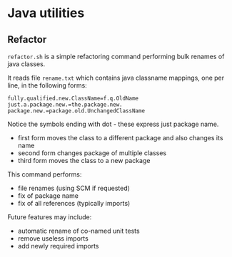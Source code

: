 # Java utilities

## Refactor

`refactor.sh` is a simple refactoring command performing bulk renames of java classes.

It reads file `rename.txt` which contains java classname mappings, one per line, in the following forms:

```
fully.qualified.new.ClassName=f.q.OldName
just.a.package.new.=the.package.new.
package.new.=package.old.UnchangedClassName
```

Notice the symbols ending with dot - these express just package name.

* first form moves the class to a different package and also changes its name
* second form changes package of multiple classes
* third form moves the class to a new package

This command performs:
- file renames (using SCM if requested)
- fix of package name
- fix of all references (typically imports)

Future features may include:
- automatic rename of co-named unit tests
- remove useless imports
- add newly required imports
